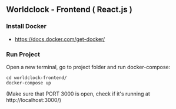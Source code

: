## Worldclock - Frontend ( React.js )

### Install Docker

- https://docs.docker.com/get-docker/

### Run Project

Open a new terminal, go to project folder and run docker-compose:

`cd worldclock-frontend/`\
`docker-compose up`

(Make sure that PORT 3000 is open, check if it's running at http://localhost:3000/)